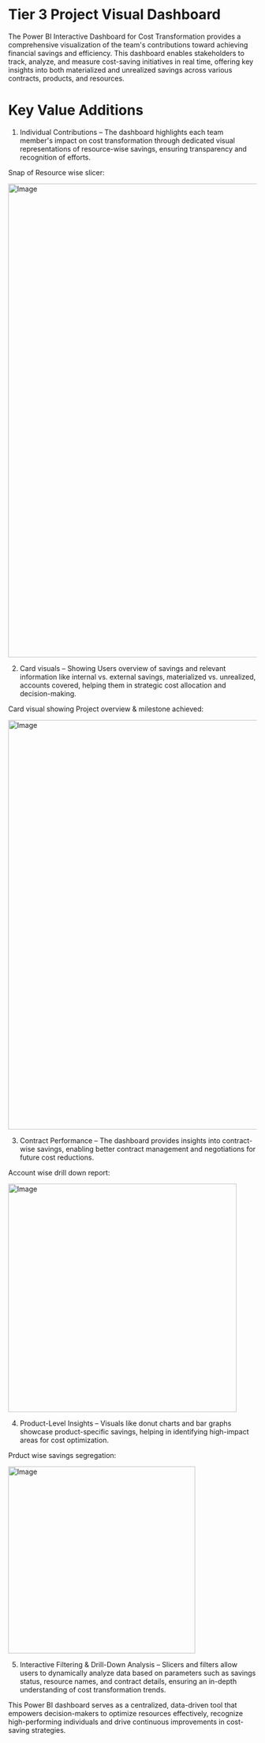 # Tier 3 Project Visual Dashboard

The Power BI Interactive Dashboard for Cost Transformation provides a comprehensive visualization of the team's contributions toward achieving financial savings and efficiency. This dashboard enables stakeholders to track, analyze, and measure cost-saving initiatives in real time, offering key insights into both materialized and unrealized savings across various contracts, products, and resources.

# Key Value Additions
1. Individual Contributions – The dashboard highlights each team member's impact on cost transformation through dedicated visual representations of resource-wise savings, ensuring transparency and recognition of efforts.

Snap of Resource wise slicer:

<img width="960" alt="Image" src="https://github.com/user-attachments/assets/8bdb137b-51db-486d-b75c-86d51c643412" />

2. Card visuals – Showing Users overview of savings and relevant information like internal vs. external savings, materialized vs. unrealized, accounts covered, helping them in strategic cost allocation and decision-making.

Card visual showing Project overview & milestone achieved:

<img width="830" alt="Image" src="https://github.com/user-attachments/assets/4c9d6a0f-644c-4fdf-b9c5-e99e7cf950c0" />

3. Contract Performance – The dashboard provides insights into contract-wise savings, enabling better contract management and negotiations for future cost reductions.

Account wise drill down report:

<img width="463" alt="Image" src="https://github.com/user-attachments/assets/ec4fe717-bf38-4f00-a54b-15ab9b2b5d17" />

4. Product-Level Insights – Visuals like donut charts and bar graphs showcase product-specific savings, helping in identifying high-impact areas for cost optimization.

Prduct wise savings segregation:

<img width="379" alt="Image" src="https://github.com/user-attachments/assets/2e230001-8e43-424b-a49f-afe47d6a70db" />

5. Interactive Filtering & Drill-Down Analysis – Slicers and filters allow users to dynamically analyze data based on parameters such as savings status, resource names, and contract details, ensuring an in-depth understanding of cost transformation trends.

This Power BI dashboard serves as a centralized, data-driven tool that empowers decision-makers to optimize resources effectively, recognize high-performing individuals and drive continuous improvements in cost-saving strategies.
